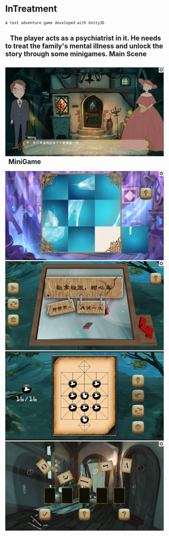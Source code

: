 InTreatment
========
    A text adventure game developed with Unity3D
    The player acts as a psychiatrist in it. He needs to treat the family's mental illness and unlock the story through some minigames.
Main Scene
--------
![](https://github.com/buaaCCJ/InTreatment/raw/master/img/main_scene.png)  
MiniGame
-------
![](https://github.com/buaaCCJ/InTreatment/raw/master/img/game1.png)
![](https://github.com/buaaCCJ/InTreatment/raw/master/img/game2.png)
![](https://github.com/buaaCCJ/InTreatment/raw/master/img/game3.png)
![](https://github.com/buaaCCJ/InTreatment/raw/master/img/game4.png)
